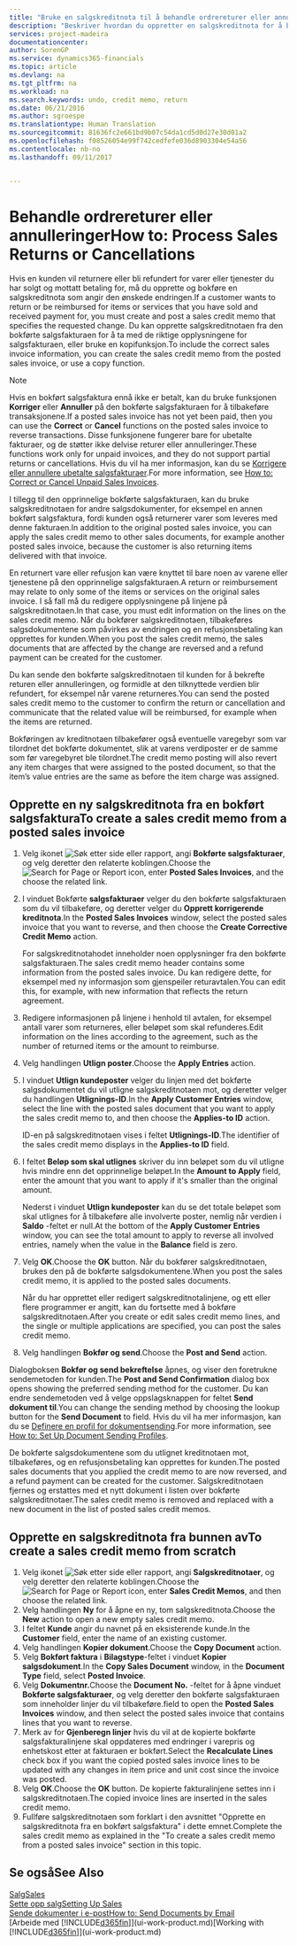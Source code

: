```yaml
---
title: "Bruke en salgskreditnota til å behandle ordrereturer eller annulleringer | Microsoft-dokumentasjon"
description: "Beskriver hvordan du oppretter en salgskreditnota for å behandle en retur, kansellering eller refusjon for varer eller tjenester du har mottatt betaling for."
services: project-madeira
documentationcenter: 
author: SorenGP
ms.service: dynamics365-financials
ms.topic: article
ms.devlang: na
ms.tgt_pltfrm: na
ms.workload: na
ms.search.keywords: undo, credit memo, return
ms.date: 06/21/2016
ms.author: sgroespe
ms.translationtype: Human Translation
ms.sourcegitcommit: 81636fc2e661bd9b07c54da1cd5d0d27e30d01a2
ms.openlocfilehash: f08526054e99f742cedfefe036d8903304e54a56
ms.contentlocale: nb-no
ms.lasthandoff: 09/11/2017


---
```

# <a name="how-to-process-sales-returns-or-cancellations"></a><span data-ttu-id="141c0-103">Behandle ordrereturer eller annulleringer</span><span class="sxs-lookup"><span data-stu-id="141c0-103">How to: Process Sales Returns or Cancellations</span></span>
<span data-ttu-id="141c0-104">Hvis en kunden vil returnere eller bli refundert for varer eller tjenester du har solgt og mottatt betaling for, må du opprette og bokføre en salgskreditnota som angir den ønskede endringen.</span><span class="sxs-lookup"><span data-stu-id="141c0-104">If a customer wants to return or be reimbursed for items or services that you have sold and received payment for, you must create and post a sales credit memo that specifies the requested change.</span></span> <span data-ttu-id="141c0-105">Du kan opprette salgskreditnotaen fra den bokførte salgsfakturaen for å ta med de riktige opplysningene for salgsfakturaen, eller bruke en kopifunksjon.</span><span class="sxs-lookup"><span data-stu-id="141c0-105">To include the correct sales invoice information, you can create the sales credit memo from the posted sales invoice, or use a copy function.</span></span>  

> [!NOTE]  
>   <span data-ttu-id="141c0-106">Hvis en bokført salgsfaktura ennå ikke er betalt, kan du bruke funksjonen **Korriger** eller **Annuller** på den bokførte salgsfakturaen for å tilbakeføre transaksjonene.</span><span class="sxs-lookup"><span data-stu-id="141c0-106">If a posted sales invoice has not yet been paid, then you can use the **Correct** or **Cancel** functions on the posted sales invoice to reverse transactions.</span></span> <span data-ttu-id="141c0-107">Disse funksjonene fungerer bare for ubetalte fakturaer, og de støtter ikke delvise returer eller annulleringer.</span><span class="sxs-lookup"><span data-stu-id="141c0-107">These functions work only for unpaid invoices, and they do not support partial returns or cancellations.</span></span> <span data-ttu-id="141c0-108">Hvis du vil ha mer informasjon, kan du se [Korrigere eller annullere ubetalte salgsfakturaer](sales-how-correct-cancel-sales-invoice.md).</span><span class="sxs-lookup"><span data-stu-id="141c0-108">For more information, see [How to: Correct or Cancel Unpaid Sales Invoices](sales-how-correct-cancel-sales-invoice.md).</span></span>

<span data-ttu-id="141c0-109">I tillegg til den opprinnelige bokførte salgsfakturaen, kan du bruke salgskreditnotaen for andre salgsdokumenter, for eksempel en annen bokført salgsfaktura, fordi kunden også returnerer varer som leveres med denne fakturaen.</span><span class="sxs-lookup"><span data-stu-id="141c0-109">In addition to the original posted sales invoice, you can apply the sales credit memo to other sales documents, for example another posted sales invoice, because the customer is also returning items delivered with that invoice.</span></span>

<span data-ttu-id="141c0-110">En returnert vare eller refusjon kan være knyttet til bare noen av varene eller tjenestene på den opprinnelige salgsfakturaen.</span><span class="sxs-lookup"><span data-stu-id="141c0-110">A return or reimbursement may relate to only some of the items or services on the original sales invoice.</span></span> <span data-ttu-id="141c0-111">I så fall må du redigere opplysningene på linjene på salgskreditnotaen.</span><span class="sxs-lookup"><span data-stu-id="141c0-111">In that case, you must edit information on the lines on the sales credit memo.</span></span> <span data-ttu-id="141c0-112">Når du bokfører salgskreditnotaen, tilbakeføres salgsdokumentene som påvirkes av endringen og en refusjonsbetaling kan opprettes for kunden.</span><span class="sxs-lookup"><span data-stu-id="141c0-112">When you post the sales credit memo, the sales documents that are affected by the change are reversed and a refund payment can be created for the customer.</span></span>  

<span data-ttu-id="141c0-113">Du kan sende den bokførte salgskreditnotaen til kunden for å bekrefte returen eller annulleringen, og formidle at den tilknyttede verdien blir refundert, for eksempel når varene returneres.</span><span class="sxs-lookup"><span data-stu-id="141c0-113">You can send the posted sales credit memo to the customer to confirm the return or cancellation and communicate that the related value will be reimbursed, for example when the items are returned.</span></span>

<span data-ttu-id="141c0-114">Bokføringen av kreditnotaen tilbakefører også eventuelle varegebyr som var tilordnet det bokførte dokumentet, slik at varens verdiposter er de samme som før varegebyret ble tilordnet.</span><span class="sxs-lookup"><span data-stu-id="141c0-114">The credit memo posting will also revert any item charges that were assigned to the posted document, so that the item’s value entries are the same as before the item charge was assigned.</span></span>

## <a name="to-create-a-sales-credit-memo-from-a-posted-sales-invoice"></a><span data-ttu-id="141c0-115">Opprette en ny salgskreditnota fra en bokført salgsfaktura</span><span class="sxs-lookup"><span data-stu-id="141c0-115">To create a sales credit memo from a posted sales invoice</span></span>
1. <span data-ttu-id="141c0-116">Velg ikonet ![Søk etter side eller rapport](media/ui-search/search_small.png "Ikonet Søk etter side eller rapport"), angi **Bokførte salgsfakturaer**, og velg deretter den relaterte koblingen.</span><span class="sxs-lookup"><span data-stu-id="141c0-116">Choose the ![Search for Page or Report](media/ui-search/search_small.png "Search for Page or Report icon") icon, enter **Posted Sales Invoices**, and the choose the related link.</span></span>  
2. <span data-ttu-id="141c0-117">I vinduet Bokførte **salgsfakturaer** velger du den bokførte salgsfakturaen som du vil tilbakeføre, og deretter velger du **Opprett korrigerende kreditnota**.</span><span class="sxs-lookup"><span data-stu-id="141c0-117">In the **Posted Sales Invoices** window, select the posted sales invoice that you want to reverse, and then choose the **Create Corrective Credit Memo** action.</span></span>

    <span data-ttu-id="141c0-118">For salgskreditnotahodet inneholder noen opplysninger fra den bokførte salgsfakturaen.</span><span class="sxs-lookup"><span data-stu-id="141c0-118">The sales credit memo header contains some information from the posted sales invoice.</span></span> <span data-ttu-id="141c0-119">Du kan redigere dette, for eksempel med ny informasjon som gjenspeiler returavtalen.</span><span class="sxs-lookup"><span data-stu-id="141c0-119">You can edit this, for example, with new information that reflects the return agreement.</span></span>  
3. <span data-ttu-id="141c0-120">Redigere informasjonen på linjene i henhold til avtalen, for eksempel antall varer som returneres, eller beløpet som skal refunderes.</span><span class="sxs-lookup"><span data-stu-id="141c0-120">Edit information on the lines according to the agreement, such as the number of returned items or the amount to reimburse.</span></span>
4. <span data-ttu-id="141c0-121">Velg handlingen **Utlign poster**.</span><span class="sxs-lookup"><span data-stu-id="141c0-121">Choose the **Apply Entries** action.</span></span>
5. <span data-ttu-id="141c0-122">I vinduet **Utlign kundeposter** velger du linjen med det bokførte salgsdokumentet du vil utligne salgskreditnotaen mot, og deretter velger du handlingen **Utlignings-ID**.</span><span class="sxs-lookup"><span data-stu-id="141c0-122">In the **Apply Customer Entries** window, select the line with the posted sales document that you want to apply the sales credit memo to, and then choose the **Applies-to ID** action.</span></span>

    <span data-ttu-id="141c0-123">ID-en på salgskreditnotaen vises i feltet **Utlignings-ID**.</span><span class="sxs-lookup"><span data-stu-id="141c0-123">The identifier of the sales credit memo displays in the **Applies-to ID** field.</span></span>
6. <span data-ttu-id="141c0-124">I feltet **Beløp som skal utlignes** skriver du inn beløpet som du vil utligne hvis mindre enn det opprinnelige beløpet.</span><span class="sxs-lookup"><span data-stu-id="141c0-124">In the **Amount to Apply** field, enter the amount that you want to apply if it's smaller than the original amount.</span></span>  

    <span data-ttu-id="141c0-125">Nederst i vinduet **Utlign kundeposter** kan du se det totale beløpet som skal utlignes for å tilbakeføre alle involverte poster, nemlig når verdien i **Saldo** -feltet er null.</span><span class="sxs-lookup"><span data-stu-id="141c0-125">At the bottom of the **Apply Customer Entries** window, you can see the total amount to apply to reverse all involved entries, namely when the value in the **Balance** field is zero.</span></span>
7. <span data-ttu-id="141c0-126">Velg **OK**.</span><span class="sxs-lookup"><span data-stu-id="141c0-126">Choose the **OK** button.</span></span> <span data-ttu-id="141c0-127">Når du bokfører salgskreditnotaen, brukes den på de bokførte salgsdokumentene.</span><span class="sxs-lookup"><span data-stu-id="141c0-127">When you post the sales credit memo, it is applied to the posted sales documents.</span></span>

    <span data-ttu-id="141c0-128">Når du har opprettet eller redigert salgskreditnotalinjene, og ett eller flere programmer er angitt, kan du fortsette med å bokføre salgskreditnotaen.</span><span class="sxs-lookup"><span data-stu-id="141c0-128">After you create or edit sales credit memo lines, and the single or multiple applications are specified, you can post the sales credit memo.</span></span>   
8. <span data-ttu-id="141c0-129">Velg handlingen **Bokfør og send**.</span><span class="sxs-lookup"><span data-stu-id="141c0-129">Choose the **Post and Send** action.</span></span>  

<span data-ttu-id="141c0-130">Dialogboksen **Bokfør og send bekreftelse** åpnes, og viser den foretrukne sendemetoden for kunden.</span><span class="sxs-lookup"><span data-stu-id="141c0-130">The **Post and Send Confirmation** dialog box opens showing the preferred sending method for the customer.</span></span> <span data-ttu-id="141c0-131">Du kan endre sendemetoden ved å velge oppslagsknappen for feltet **Send dokument til**.</span><span class="sxs-lookup"><span data-stu-id="141c0-131">You can change the sending method by choosing the lookup button for the **Send Document** to field.</span></span> <span data-ttu-id="141c0-132">Hvis du vil ha mer informasjon, kan du se [Definere en profil for dokumentsending](sales-how-setup-document-send-profiles.md).</span><span class="sxs-lookup"><span data-stu-id="141c0-132">For more information, see [How to: Set Up Document Sending Profiles](sales-how-setup-document-send-profiles.md).</span></span>  

<span data-ttu-id="141c0-133">De bokførte salgsdokumentene som du utlignet kreditnotaen mot, tilbakeføres, og en refusjonsbetaling kan opprettes for kunden.</span><span class="sxs-lookup"><span data-stu-id="141c0-133">The posted sales documents that you applied the credit memo to are now reversed, and a refund payment can be created for the customer.</span></span> <span data-ttu-id="141c0-134">Salgskreditnotaen fjernes og erstattes med et nytt dokument i listen over bokførte salgskreditnotaer.</span><span class="sxs-lookup"><span data-stu-id="141c0-134">The sales credit memo is removed and replaced with a new document in the list of posted sales credit memos.</span></span>

## <a name="to-create-a-sales-credit-memo-from-scratch"></a><span data-ttu-id="141c0-135">Opprette en salgskreditnota fra bunnen av</span><span class="sxs-lookup"><span data-stu-id="141c0-135">To create a sales credit memo from scratch</span></span>
1. <span data-ttu-id="141c0-136">Velg ikonet ![Søk etter side eller rapport](media/ui-search/search_small.png "Ikonet Søk etter side eller rapport"), angi **Salgskreditnotaer**, og velg deretter den relaterte koblingen.</span><span class="sxs-lookup"><span data-stu-id="141c0-136">Choose the ![Search for Page or Report](media/ui-search/search_small.png "Search for Page or Report icon") icon, enter **Sales Credit Memos**, and then choose the related link.</span></span>
2. <span data-ttu-id="141c0-137">Velg handlingen **Ny** for å åpne en ny, tom salgskreditnota.</span><span class="sxs-lookup"><span data-stu-id="141c0-137">Choose the **New** action to open a new empty sales credit memo.</span></span>
3. <span data-ttu-id="141c0-138">I feltet **Kunde** angir du navnet på en eksisterende kunde.</span><span class="sxs-lookup"><span data-stu-id="141c0-138">In the **Customer** field, enter the name of an existing customer.</span></span>
4. <span data-ttu-id="141c0-139">Velg handlingen **Kopier dokument**.</span><span class="sxs-lookup"><span data-stu-id="141c0-139">Choose the **Copy Document** action.</span></span>
5. <span data-ttu-id="141c0-140">Velg **Bokført faktura** i **Bilagstype**-feltet i vinduet **Kopier salgsdokument**.</span><span class="sxs-lookup"><span data-stu-id="141c0-140">In the **Copy Sales Document** window, in the **Document Type** field, select **Posted Invoice**.</span></span>
6. <span data-ttu-id="141c0-141">Velg **Dokumentnr.**</span><span class="sxs-lookup"><span data-stu-id="141c0-141">Choose the **Document No.**</span></span> <span data-ttu-id="141c0-142">-feltet for å åpne vinduet **Bokførte salgsfakturaer**, og velg deretter den bokførte salgsfakturaen som inneholder linjer du vil tilbakeføre.</span><span class="sxs-lookup"><span data-stu-id="141c0-142">field to open the **Posted Sales Invoices** window, and then select the posted sales invoice that contains lines that you want to reverse.</span></span>
7. <span data-ttu-id="141c0-143">Merk av for  **Gjenberegn linjer**  hvis du vil at de kopierte bokførte salgsfakturalinjene skal oppdateres med endringer i varepris og enhetskost etter at fakturaen er bokført.</span><span class="sxs-lookup"><span data-stu-id="141c0-143">Select the **Recalculate Lines** check box if you want the copied posted sales invoice lines to be updated with any changes in item price and unit cost since the invoice was posted.</span></span>
8. <span data-ttu-id="141c0-144">Velg **OK**.</span><span class="sxs-lookup"><span data-stu-id="141c0-144">Choose the **OK** button.</span></span> <span data-ttu-id="141c0-145">De kopierte fakturalinjene settes inn i salgskreditnotaen.</span><span class="sxs-lookup"><span data-stu-id="141c0-145">The copied invoice lines are inserted in the sales credit memo.</span></span>
9. <span data-ttu-id="141c0-146">Fullføre salgskreditnotaen som forklart i den avsnittet "Opprette en salgskreditnota fra en bokført salgsfaktura" i dette emnet.</span><span class="sxs-lookup"><span data-stu-id="141c0-146">Complete the sales credit memo as explained in the "To create a sales credit memo from a posted sales invoice" section in this topic.</span></span>

## <a name="see-also"></a><span data-ttu-id="141c0-147">Se også</span><span class="sxs-lookup"><span data-stu-id="141c0-147">See Also</span></span>
[<span data-ttu-id="141c0-148">Salg</span><span class="sxs-lookup"><span data-stu-id="141c0-148">Sales</span></span>](sales-manage-sales.md)  
[<span data-ttu-id="141c0-149">Sette opp salg</span><span class="sxs-lookup"><span data-stu-id="141c0-149">Setting Up Sales</span></span>](sales-setup-sales.md)  
[<span data-ttu-id="141c0-150">Sende dokumenter i e-post</span><span class="sxs-lookup"><span data-stu-id="141c0-150">How to: Send Documents by Email</span></span>](ui-how-send-documents-email.md)  
<span data-ttu-id="141c0-151">[Arbeide med [!INCLUDE[d365fin](includes/d365fin_md.md)]](ui-work-product.md)</span><span class="sxs-lookup"><span data-stu-id="141c0-151">[Working with [!INCLUDE[d365fin](includes/d365fin_md.md)]](ui-work-product.md)</span></span>

